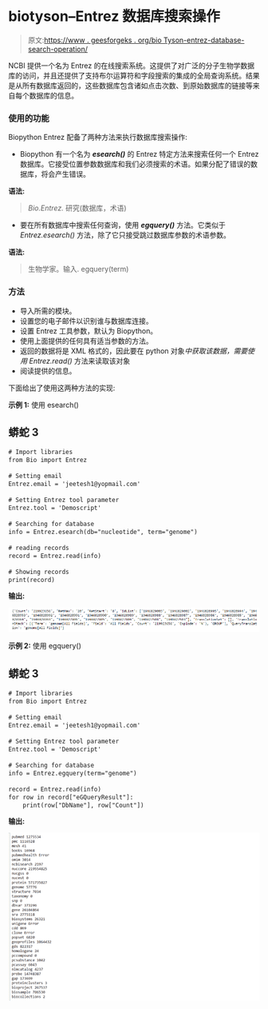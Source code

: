 # biotyson–Entrez 数据库搜索操作

> 原文:[https://www . geesforgeks . org/bio Tyson-entrez-database-search-operation/](https://www.geeksforgeeks.org/biopython-entrez-database-search-operation/)

NCBI 提供一个名为 Entrez 的在线搜索系统。这提供了对广泛的分子生物学数据库的访问，并且还提供了支持布尔运算符和字段搜索的集成的全局查询系统。结果是从所有数据库返回的，这些数据库包含诸如点击次数、到原始数据库的链接等来自每个数据库的信息。

### 使用的功能

Biopython Entrez 配备了两种方法来执行数据库搜索操作:

*   Biopython 有一个名为 ***esearch()*** 的 Entrez 特定方法来搜索任何一个 Entrez 数据库。它接受位置参数数据库和我们必须搜索的术语。如果分配了错误的数据库，将会产生错误。

**语法:**

> *Bio.Entrez.* 研究(数据库，术语)

*   要在所有数据库中搜索任何查询，使用 ***egquery()*** 方法。它类似于 *Entrez.esearch()* 方法，除了它只接受跳过数据库参数的术语参数。

**语法:**

> 生物学家。输入. egquery(term)

### 方法

*   导入所需的模块。
*   设置您的电子邮件以识别谁与数据库连接。
*   设置 Entrez 工具参数，默认为 Biopython。
*   使用上面提供的任何具有适当参数的方法。
*   返回的数据将是 XML 格式的，因此要在 python 对象*中获取该数据，需要使用 Entrez.read()* 方法来读取该对象
*   阅读提供的信息。

下面给出了使用这两种方法的实现:

**示例 1:** 使用 esearch()

## 蟒蛇 3

```
# Import libraries
from Bio import Entrez

# Setting email
Entrez.email = 'jeetesh1@yopmail.com'

# Setting Entrez tool parameter
Entrez.tool = 'Demoscript'

# Searching for database
info = Entrez.esearch(db="nucleotide", term="genome")

# reading records
record = Entrez.read(info)

# Showing records
print(record)
```

**输出:**

![](img/7f8a635896f90d3e541ca182acb1e416.png)

**示例 2:** 使用 egquery()

## 蟒蛇 3

```
# Import libraries
from Bio import Entrez

# Setting email
Entrez.email = 'jeetesh1@yopmail.com'

# Setting Entrez tool parameter
Entrez.tool = 'Demoscript'

# Searching for database
info = Entrez.egquery(term="genome")

record = Entrez.read(info)
for row in record["eGQueryResult"]:
    print(row["DbName"], row["Count"])
```

**输出:**

![](img/2d152016414b4437f25fc43fd492612c.png)